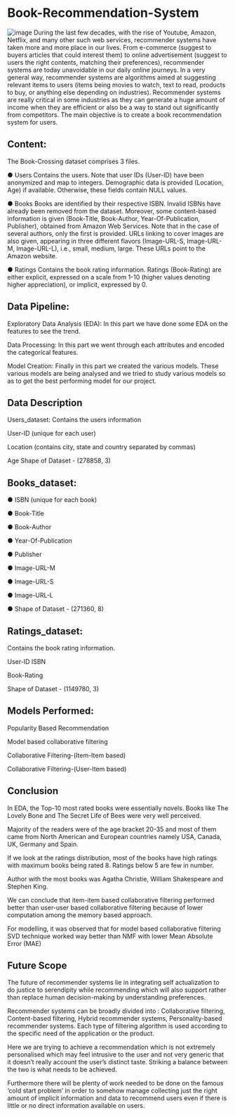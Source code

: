 # Book-Recommendation-System
![image](https://www.bmscw.edu.in/images/library/lib_overview.jpg)
During the last few decades, with the rise of Youtube, Amazon, Netflix, and many other such web services, recommender systems have taken more and more place in our lives. From e-commerce (suggest to buyers articles that could interest them) to online advertisement (suggest to users the right contents, matching their preferences), recommender systems are today unavoidable in our daily online journeys. In a very general way, recommender systems are algorithms aimed at suggesting relevant items to users (items being movies to watch, text to read, products to buy, or anything else depending on industries). Recommender systems are really critical in some industries as they can generate a huge amount of income when they are efficient or also be a way to stand out significantly from competitors. The main objective is to create a book recommendation system for users.
## Content:

The Book-Crossing dataset comprises 3 files.


● Users
Contains the users. Note that user IDs (User-ID) have been anonymized and map to
integers. Demographic data is provided (Location, Age) if available. Otherwise, these
fields contain NULL values.


● Books
Books are identified by their respective ISBN. Invalid ISBNs have already been removed
from the dataset. Moreover, some content-based information is given (Book-Title,
Book-Author, Year-Of-Publication, Publisher), obtained from Amazon Web
Services. Note that in the case of several authors, only the first is provided. URLs linking
to cover images are also given, appearing in three different flavors (Image-URL-S,
Image-URL-M, Image-URL-L), i.e., small, medium, large. These URLs point to the
Amazon website.


● Ratings
Contains the book rating information. Ratings (Book-Rating) are either explicit,
expressed on a scale from 1-10 (higher values denoting higher appreciation), or implicit,
expressed by 0.

## Data Pipeline:

Exploratory Data Analysis (EDA): In this part we have done some EDA on the features to see the trend.

Data Processing: In this part we went through each attributes and encoded the categorical features.

Model Creation: Finally in this part we created the various models. These various models are being analysed and we tried to study various models so as to get the best performing model for our project.

## Data Description

Users_dataset: Contains the users information 

User-ID (unique for each user) 

Location (contains city, state and country separated by commas) 

Age Shape of Dataset - (278858, 3)

## Books_dataset:

● ISBN (unique for each book) 			

● Book-Title 

● Book-Author 	

● Year-Of-Publication 

● Publisher 						

● Image-URL-M 						

● Image-URL-S 					

● Image-URL-L 						

● Shape of Dataset - (271360, 8) 

## Ratings_dataset:
Contains the book rating information. 

User-ID ISBN

Book-Rating 

Shape of Dataset - (1149780, 3) 


## Models Performed:

Popularity Based Recommendation

Model based collaborative filtering

Collaborative Filtering-(Item-Item based)

Collaborative Filtering-(User-Item based)


## Conclusion

In EDA, the Top-10 most rated books were essentially novels. Books like The Lovely Bone and The Secret Life of Bees were very well perceived.

Majority of the readers were of the age bracket 20-35 and most of them came from North American and European countries namely USA, Canada, UK, Germany and Spain.

If we look at the ratings distribution, most of the books have high ratings with maximum books being rated 8. Ratings below 5 are few in number.

Author with the most books was Agatha Christie, William Shakespeare and Stephen King.

We can conclude that item-item based collaborative filtering performed better than user-user based collaborative filtering because of lower computation among the memory based approach.

For modelling, it was observed that for model based collaborative filtering SVD technique worked way better than NMF with lower Mean Absolute Error (MAE)


## Future Scope

The future of recommender systems lie in integrating self actualization to do justice to serendipity while recommending which will also support rather than replace human decision-making by understanding preferences.

Recommender systems can be broadly divided into : Collaborative filtering, Content-based filtering, Hybrid recommender systems, Personality-based recommender systems. Each type of filtering algorithm is used according to the specific need of the application or the product. 

Here we are trying to achieve a recommendation which is not extremely personalised which may feel intrusive to the user and not very generic that it doesn’t really account the user’s distinct taste. Striking a balance between the two is what needs to be achieved. 

Furthermore there will be plenty of work needed to be done on the famous ‘cold start problem’ in order to somehow manage collecting just the right amount of implicit information and data to recommend users even if there is little or no direct information available on users.
